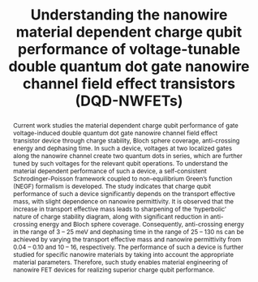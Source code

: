---
layout: "partials/pub_id"
title: "Understanding the nanowire material dependent charge qubit performance of voltage-tunable double quantum dot gate nanowire channel field effect transistors (DQD-NWFETs)"
image: "qubit_JEM.png"
authors: "N. Paul, S. Chattopadhyay"
jorunal: "Journal of Electronic Materials"
pub_year: "2025"
doi: "not available"

abstract: "Current work studies the material dependent charge qubit performance of gate voltage-induced double quantum dot gate nanowire channel field effect transistor device through charge stability, Bloch sphere coverage, anti-crossing energy and dephasing time. In such a device, voltages at two localized gates along the nanowire channel create two quantum dots in series, which are further tuned by such voltages for the relevant qubit operations. To understand the material dependent performance of such a device, a self-consistent Schrodinger-Poisson framework coupled to non-equilibrium Green’s function (NEGF) formalism is developed. The study indicates that charge qubit performance of such a device significantly depends on the transport effective mass, with slight dependence on nanowire permittivity. It is observed that the increase in transport effective mass leads to sharpening of the ‘hyperbolic’ nature of charge stability diagram, along with significant reduction in anti-crossing energy and Bloch sphere coverage. Consequently, anti-crossing energy in the range of 3 – 25 meV and dephasing time in the range of 25 – 130 ns can be achieved by varying the transport effective mass and nanowire permittivity from 0.04 – 0.10 and 10 – 16, respectively. The performance of such a device is further studied for specific nanowire materials by taking into account the appropriate material parameters. Therefore, such study enables material engineering of nanowire FET devices for realizing superior charge qubit performance."
tags:
  - "pub_item"
---